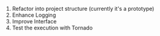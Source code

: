 1. Refactor into project structure (currently it's a prototype)
2. Enhance Logging
3. Improve Interface
4. Test the execution with Tornado